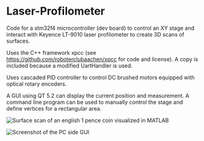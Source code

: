 Laser-Profilometer
==================

Code for a stm32f4 microcontroller (dev board) to control an XY stage and interact with Keyence LT-9010 laser profilometer to create 3D scans of surfaces.

Uses the C++ framework xpcc (see https://github.com/roboterclubaachen/xpcc for code and license). A copy is included because a modified UartHandler is used.

Uses cascaded PID controller to control DC brushed motors equipped with optical rotary encoders.

A GUI using QT 5.2 can display the current position and measurement. A command line program can be used to manually control the stage and define vertices for a rectangular area.



![Surface scan of an english 1 pence coin visualized in MATLAB](https://raw.githubusercontent.com/jrahlf/Laser-Profilometer/master/images/coinScan.png)

![Screenshot of the PC side GUI](https://raw.githubusercontent.com/jrahlf/Laser-Profilometer/master/images/pcGui.png)

